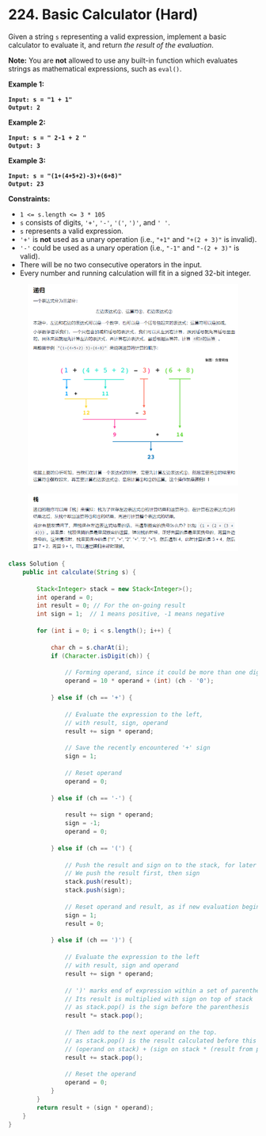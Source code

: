 # 224. Basic Calculator (Hard)

Given a string `s` representing a valid expression, implement a basic calculator to evaluate it, and return _the result of the evaluation_.

**Note:** You are **not** allowed to use any built-in function which evaluates strings as mathematical expressions, such as `eval()`.

&#x20;

**Example 1:**

<pre><code><strong>Input: s = "1 + 1"
</strong><strong>Output: 2
</strong></code></pre>

**Example 2:**

<pre><code><strong>Input: s = " 2-1 + 2 "
</strong><strong>Output: 3
</strong></code></pre>

**Example 3:**

<pre><code><strong>Input: s = "(1+(4+5+2)-3)+(6+8)"
</strong><strong>Output: 23
</strong></code></pre>

&#x20;

**Constraints:**

* `1 <= s.length <= 3 * 105`
* `s` consists of digits, `'+'`, `'-'`, `'('`, `')'`, and `' '`.
* `s` represents a valid expression.
* `'+'` is **not** used as a unary operation (i.e., `"+1"` and `"+(2 + 3)"` is invalid).
* `'-'` could be used as a unary operation (i.e., `"-1"` and `"-(2 + 3)"` is valid).
* There will be no two consecutive operators in the input.
* Every number and running calculation will fit in a signed 32-bit integer.

<figure><img src="../../../.gitbook/assets/image (37) (1).png" alt=""><figcaption></figcaption></figure>

<figure><img src="../../../.gitbook/assets/image (38) (1).png" alt=""><figcaption></figcaption></figure>

```java
class Solution {
    public int calculate(String s) {

        Stack<Integer> stack = new Stack<Integer>();
        int operand = 0;
        int result = 0; // For the on-going result
        int sign = 1;  // 1 means positive, -1 means negative

        for (int i = 0; i < s.length(); i++) {

            char ch = s.charAt(i);
            if (Character.isDigit(ch)) {

                // Forming operand, since it could be more than one digit
                operand = 10 * operand + (int) (ch - '0');

            } else if (ch == '+') {

                // Evaluate the expression to the left,
                // with result, sign, operand
                result += sign * operand;

                // Save the recently encountered '+' sign
                sign = 1;

                // Reset operand
                operand = 0;

            } else if (ch == '-') {

                result += sign * operand;
                sign = -1;
                operand = 0;

            } else if (ch == '(') {

                // Push the result and sign on to the stack, for later
                // We push the result first, then sign
                stack.push(result);
                stack.push(sign);

                // Reset operand and result, as if new evaluation begins for the new sub-expression
                sign = 1;
                result = 0;

            } else if (ch == ')') {

                // Evaluate the expression to the left
                // with result, sign and operand
                result += sign * operand;

                // ')' marks end of expression within a set of parenthesis
                // Its result is multiplied with sign on top of stack
                // as stack.pop() is the sign before the parenthesis
                result *= stack.pop();

                // Then add to the next operand on the top.
                // as stack.pop() is the result calculated before this parenthesis
                // (operand on stack) + (sign on stack * (result from parenthesis))
                result += stack.pop();

                // Reset the operand
                operand = 0;
            }
        }
        return result + (sign * operand);
    }
}
```
